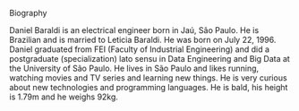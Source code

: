 Biography

Daniel Baraldi is an electrical engineer born in Jaú, São Paulo. He is Brazilian and is married to Leticia Baraldi. He was born on July 22, 1996. Daniel graduated from FEI (Faculty of Industrial Engineering) and did a postgraduate (specialization) lato sensu in Data Engineering and Big Data at the University of São Paulo. He lives in São Paulo and likes running, watching movies and TV series and learning new things. He is very curious about new technologies and programming languages. He is bald, his height is 1.79m and he weighs 92kg.
